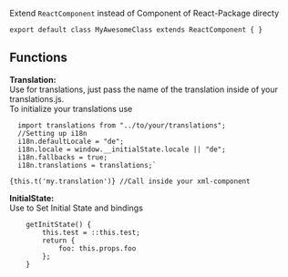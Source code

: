 Extend `ReactComponent` instead of Component of React-Package directy
```
export default class MyAwesomeClass extends ReactComponent { }
```

## Functions

**Translation:**  
Use for translations, just pass the name of the translation inside of your translations.js.  
To initialize your translations use  
```import i18n from "i18n-js";
  import translations from "../to/your/translations";
  //Setting up i18n
  i18n.defaultLocale = "de";
  i18n.locale = window.__initialState.locale || "de";
  i18n.fallbacks = true;
  i18n.translations = translations;`
```
```
{this.t('my.translation')} //Call inside your xml-component
```

**InitialState:**  
Use to Set Initial State and bindings
```
    getInitState() {
        this.test = ::this.test;
        return {
            foo: this.props.foo
        };
    }
```